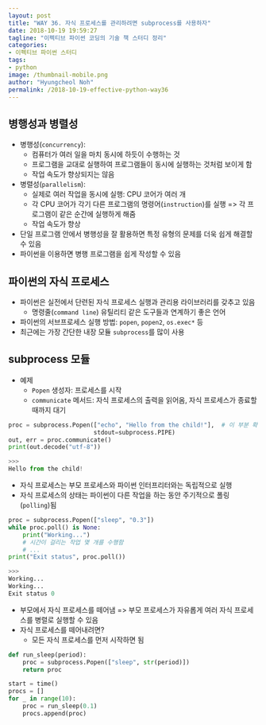 ```yaml
---
layout: post
title: "WAY 36. 자식 프로세스를 관리하려면 subprocess를 사용하자"
date: 2018-10-19 19:59:27
tagline: "이펙티브 파이썬 코딩의 기술 책 스터디 정리"
categories:
- 이펙티브 파이썬 스터디
tags:
- python
image: /thumbnail-mobile.png
author: "Hyungcheol Noh"
permalink: /2018-10-19-effective-python-way36
---
```


## 병행성과 병렬성
- 병행성(`concurrency`):
  - 컴퓨터가 여러 일을 마치 동시에 하듯이 수행하는 것
  - 프로그램을 교대로 실행하여 프로그램들이 동시에 실행하는 것처럼 보이게 함
  - 작업 속도가 향상되지는 않음
- 병렬성(`parallelism`):
  - 실제로 여러 작업을 동시에 실행: CPU 코어가 여러 개
  - 각 CPU 코어가 각기 다른 프로그램의 명령어(`instruction`)를 실행 => 각 프로그램이 같은 순간에 실행하게 해줌
  - 작업 속도가 향상
- 단일 프로그램 안에서 병행성을 잘 활용하면 특정 유형의 문제를 더욱 쉽게 해결할 수 있음
- 파이썬을 이용하면 병행 프로그램을 쉽게 작성할 수 있음

## 파이썬의 자식 프로세스
- 파이썬은 실전에서 단련된 자식 프로세스 실행과 관리용 라이브러리를 갖추고 있음
  - 명령줄(`command line`) 유틸리티 같은 도구들과 연계하기 좋은 언어
- 파이썬의 서브프로세스 실행 방법: `popen`, `popen2`, `os.exec*` 등
- 최근에는 가장 간단한 내장 모듈 `subprocess`를 많이 사용

## subprocess 모듈
- 예제
  - `Popen` 생성자: 프로세스를 시작
  - `communicate` 메서드: 자식 프로세스의 출력을 읽어옴, 자식 프로세스가 종료할 때까지 대기

```python
proc = subprocess.Popen(["echo", "Hello from the child!"],  # 이 부분 확인 필요: 쉘 스크립트
                        stdout=subprocess.PIPE)
out, err = proc.communicate()
print(out.decode("utf-8"))

>>>
Hello from the child!
```

- 자식 프로세스는 부모 프로세스와 파이썬 인터프리터와는 독립적으로 실행
- 자식 프로세스의 상태는 파이썬이 다른 작업을 하는 동안 주기적으로 폴링(`polling`)됨

```python
proc = subprocess.Popen(["sleep", "0.3"])
while proc.poll() is None:
    print("Working...")
    # 시간이 걸리는 작업 몇 개를 수행함
    # ...
print("Exit status", proc.poll())

>>>
Working...
Working...
Exit status 0
```

- 부모에서 자식 프로세스를 떼어냄 => 부모 프로세스가 자유롭게 여러 자식 프로세스를 병렬로 실행할 수 있음
- 자식 프로세스를 떼어내려면?
  - 모든 자식 프로세스를 먼저 시작하면 됨

```python
def run_sleep(period):
    proc = subprocess.Popen(["sleep", str(period)])
    return proc

start = time()
procs = []
for _ in range(10):
    proc = run_sleep(0.1)
    procs.append(proc)
```
